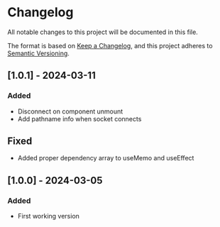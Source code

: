 # Changelog
All notable changes to this project will be documented in this file.

The format is based on [Keep a Changelog](https://keepachangelog.com/en/1.0.0/),
and this project adheres to [Semantic Versioning](https://semver.org/spec/v2.0.0.html).

## [1.0.1] - 2024-03-11
### Added
- Disconnect on component unmount
- Add pathname info when socket connects

## Fixed
- Added proper dependency array to useMemo and useEffect

## [1.0.0] - 2024-03-05
### Added
- First working version
